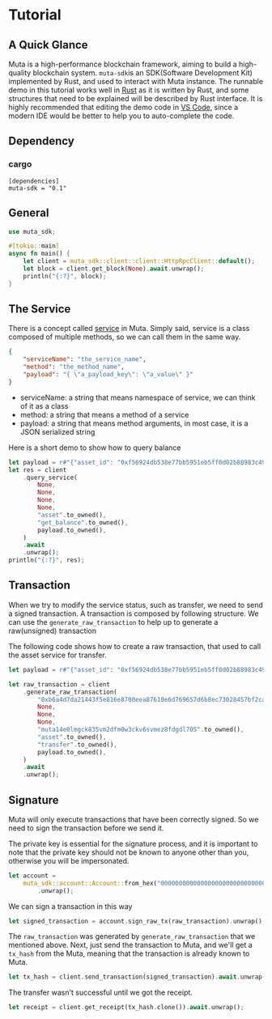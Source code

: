 # Tutorial

## A Quick Glance

Muta is a high-performance blockchain framework, aiming to build a high-quality blockchain system. `muta-sdk`is an SDK(Software Development Kit) implemented by Rust, and used to interact with Muta instance. The runnable demo in this tutorial works well in [Rust](https://www.rust-lang.org/) as it is written by Rust, and some structures that need to be explained will be described by Rust interface. It is highly recommended that editing the demo code in [VS Code](https://code.visualstudio.com/), since a modern IDE would be better to help you to auto-complete the code. 

## Dependency

### cargo

```
[dependencies]
muta-sdk = "0.1"
```

## General

```rust
use muta_sdk;

#[tokio::main]
async fn main() {
    let client = muta_sdk::client::client::HttpRpcClient::default();
	let block = client.get_block(None).await.unwrap();
    println("{:?}", block);
}
```

## The Service 

There is a concept called [service](https://docs.muta.dev/#/service_dev) in Muta. Simply said, service is a class composed of multiple methods, so we can call them in the same way.

```json
{
    "serviceName": "the_service_name",
    "method": "the_method_name",
    "payload": "{ \"a_payload_key\": \"a_value\" }"
}
```

- serviceName: a string that means namespace of service, we can think of it as a class
- method: a string that means a method of a service
- payload: a string that means method arguments, in most case, it is a JSON serialized string

Here is a short demo to show how to query balance

```rust
let payload = r#"{"asset_id": "0xf56924db538e77bb5951eb5ff0d02b88983c49c45eea30e8ae3e7234b311436c", "user": "muta14e0lmgck835vm2dfm0w3ckv6svmez8fdgdl705"}"#;
let res = client
    .query_service(
        None,
        None,
        None,
        None,
        "asset".to_owned(),
        "get_balance".to_owned(),
        payload.to_owned(),
    )
    .await
    .unwrap();
println("{:?}", res);
```

## Transaction

When we try to modify the service status, such as transfer, we need to send a signed transaction. A transaction is composed by following structure. We can use the `generate_raw_transaction` to help up to generate a raw(unsigned) transaction

The following code shows how to create a raw transaction, that used to call the asset service for transfer.

```rust
let payload = r#"{"asset_id": "0xf56924db538e77bb5951eb5ff0d02b88983c49c45eea30e8ae3e7234b311436c","to": "muta1tdw5mnyk5s3lngz2mcjd2rse4htrnu6679pr23","value": 1}"#;

let raw_transaction = client
    .generate_raw_transaction(
        "0xb6a4d7da21443f5e816e8700eea87610e6d769657d6b8ec73028457bf2ca4036".to_owned(),
        None,
        None,
        None,
        "muta14e0lmgck835vm2dfm0w3ckv6svmez8fdgdl705".to_owned(),
        "asset".to_owned(),
        "transfer".to_owned(),
        payload.to_owned(),
    )
    .await
    .unwrap();
```

## Signature

Muta will only execute transactions that have been correctly signed. So we need to sign the transaction before we send it.

The private key is essential for the signature process, and it is important to note that the private key should not be known to anyone other than you, otherwise you will be impersonated.

```rust
let account =
    muta_sdk::account::Account::from_hex("0000000000000000000000000000000000000000000000000000000000000001")
        .unwrap();
```

We can sign a transaction in this way

```rust
let signed_transaction = account.sign_raw_tx(raw_transaction).unwrap();
```

The `raw_transaction` was generated by `generate_raw_transaction` that we mentioned above. Next, just send the transaction to Muta, and we'll get a `tx_hash` from the Muta, meaning that the transaction is already known to Muta. 

```rust
let tx_hash = client.send_transaction(signed_transaction).await.unwrap();
```

The transfer wasn't successful until we got the receipt.

```rust
let receipt = client.get_receipt(tx_hash.clone()).await.unwrap();
```




